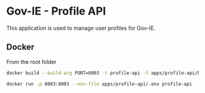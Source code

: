 # Gov-IE - Profile API

This application is used to manage user profiles for Gov-IE.

## Docker

From the root folder

```bash
docker build --build-arg PORT=8003 -t profile-api -f apps/profile-api/Dockerfile .
```

```bash
docker run -p 8003:8003 --env-file apps/profile-api/.env profile-api
```
